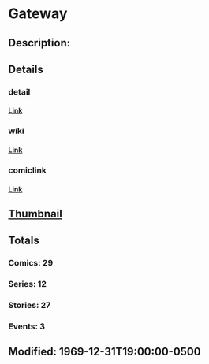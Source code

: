# Gateway
## Description: 
## Details
### detail
#### [Link](http://marvel.com/characters/769/gateway?utm_campaign=apiRef&utm_source=225578a89fc76f3d20fbffda5d17a88d)
### wiki
#### [Link](http://marvel.com/universe/Gateway?utm_campaign=apiRef&utm_source=225578a89fc76f3d20fbffda5d17a88d)
### comiclink
#### [Link](http://marvel.com/comics/characters/1009315/gateway?utm_campaign=apiRef&utm_source=225578a89fc76f3d20fbffda5d17a88d)
## [Thumbnail](http://i.annihil.us/u/prod/marvel/i/mg/5/f0/4c003ef236e72.jpg)
## Totals
### Comics: 29
### Series: 12
### Stories: 27
### Events: 3
## Modified: 1969-12-31T19:00:00-0500